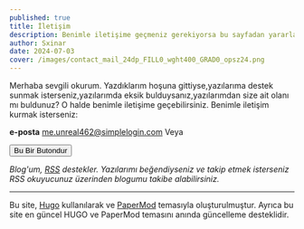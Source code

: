 ```yaml
---
published: true
title: İletişim
description: Benimle iletişime geçmeniz gerekiyorsa bu sayfadan yararlanabilirsiniz
author: Sxinar
date: 2024-07-03
cover: /images/contact_mail_24dp_FILL0_wght400_GRAD0_opsz24.png
---
```

Merhaba sevgili okurum.
Yazdıklarım hoşuna gittiyse,yazılarıma destek sunmak isterseniz,yazılarımda eksik bulduysanız,yazılarımdan size ait olanı mı buldunuz?
O halde benimle iletişime geçebilirsiniz.
Benimle iletişim kurmak isterseniz:

**e-posta** me.unreal462@simplelogin.com
Veya 

<button type="button">Bu Bir Butondur</button>



*Blog'um, [RSS](https://sxinar.github.io/index.xml) destekler. Yazılarımı beğendiyseniz ve takip etmek isterseniz RSS okuyucunuz üzerinden blogumu takibe alabilirsiniz.*

---

Bu site, [Hugo](https://gohugo.io/) kullanılarak ve [PaperMod](https://github.com/adityatelange/hugo-PaperMod/) temasıyla oluşturulmuştur. Ayrıca bu site en güncel HUGO ve PaperMod temasını anında güncelleme desteklidir.

